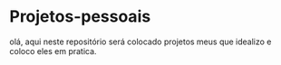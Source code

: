 # Projetos-pessoais
 olá, aqui neste repositório será colocado projetos meus que idealizo e coloco eles em pratica. 
